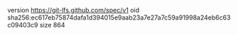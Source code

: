 version https://git-lfs.github.com/spec/v1
oid sha256:ec617eb75874dafa1d394015e9aab23a7e27a7c59a91998a24eb6c63c09403c9
size 864
